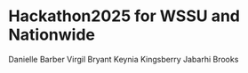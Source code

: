 ﻿# Hackathon2025 for WSSU and Nationwide
Danielle Barber
Virgil Bryant
Keynia Kingsberry
Jabarhi Brooks
